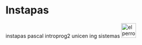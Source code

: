 # Instapas
instapas pascal introprog2 unicen ing sistemas
[<img alt="el perro" width="40px" src="https://i.ibb.co/MSySgFS/hubbard4-25551.png" />](https://www.google.com/)
